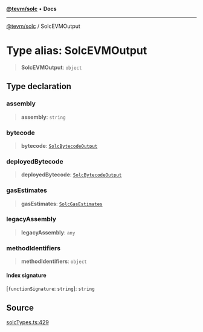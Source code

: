 [**@tevm/solc**](../README.md) • **Docs**

***

[@tevm/solc](../globals.md) / SolcEVMOutput

# Type alias: SolcEVMOutput

> **SolcEVMOutput**: `object`

## Type declaration

### assembly

> **assembly**: `string`

### bytecode

> **bytecode**: [`SolcBytecodeOutput`](SolcBytecodeOutput.md)

### deployedBytecode

> **deployedBytecode**: [`SolcBytecodeOutput`](SolcBytecodeOutput.md)

### gasEstimates

> **gasEstimates**: [`SolcGasEstimates`](SolcGasEstimates.md)

### legacyAssembly

> **legacyAssembly**: `any`

### methodIdentifiers

> **methodIdentifiers**: `object`

#### Index signature

 \[`functionSignature`: `string`\]: `string`

## Source

[solcTypes.ts:429](https://github.com/evmts/tevm-monorepo/blob/main/bundler-packages/solc/src/solcTypes.ts#L429)
